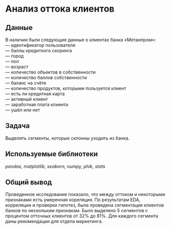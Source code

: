 # Анализ оттока клиентов
## Данные
В наличии были следующие данные о клиентах банка «Метанпром»:  
— идентификатор пользователя   
— баллы кредитного скоринга  
— город  
— пол  
— возраст  
— количество объектов в собственности  
— количество баллов собственности  
— баланс на счёте  
— количество продуктов, которыми пользуется клиент  
— есть ли кредитная карта  
— активный клиент  
— заработная плата клиента  
— ушёл или нет  

## Задача
Выделить сегменты, которые склонны уходить из банка.

## Используемые библиотеки
*pandas, matplotlib, seaborn, numpy, phik, stats*

## Общий вывод
Проведенное исследование показало, что между оттоком и некоторыми признаками есть умеренная кореляция. По результатам EDA, корреляции и проверки гипотез, была проведена сегментация клиентов банков по нескольким признакам. Было выделено 5 сегментов с процентом отточных клиентов от 32% до 81%. Для каждого сегмента даны рекомендации для отдела маркетинга.
